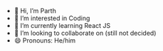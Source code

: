 - 👋 Hi, I’m Parth
- 👀 I’m interested in Coding
- 🌱 I’m currently learning React JS
- 💞️ I’m looking to collaborate on (still not decided)
- 😄 Pronouns: He/him
  

<!---
parthsharma0/parthsharma0 is a ✨ special ✨ repository because its `README.md` (this file) appears on your GitHub profile.
You can click the Preview link to take a look at your changes.
--->
